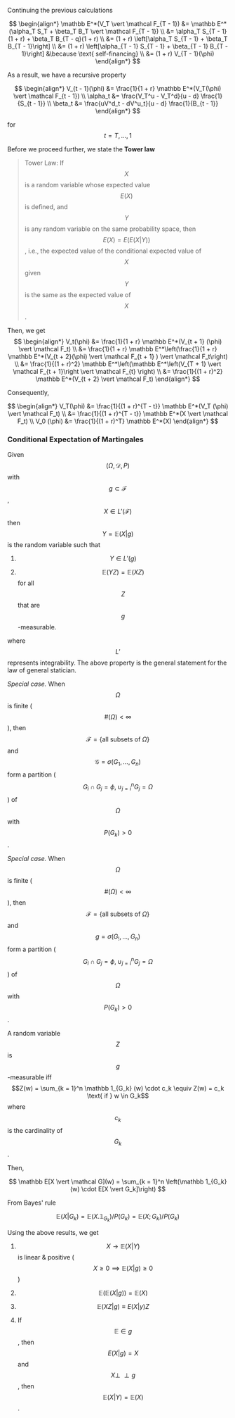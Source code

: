 Continuing the previous calculations

$$
\begin{align*}
\mathbb E^*(V_T \vert \mathcal F_{T - 1}) &= \mathbb E^*(\alpha_T S_T + \beta_T B_T \vert \mathcal F_{T - 1}) \\
&= \alpha_T S_{T - 1}(1 + r) + \beta_T B_{T - q}(1 + r) \\
&= (1 + r) \left[\alpha_T S_{T - 1} + \beta_T B_{T - 1}\right] \\
&= (1 + r) \left[\alpha_{T - 1} S_{T - 1} + \beta_{T - 1} B_{T - 1}\right] &\because \text{ self-financing} \\
&= (1 + r) V_{T - 1}(\phi)
\end{align*}
$$

As a result, we have a recursive property

$$
\begin{align*}
V_{t - 1}(\phi) &= \frac{1}{1 + r} \mathbb E^*(V_T(\phi) \vert \mathcal F_{t - 1}) \\
\alpha_t &= \frac{V_T^u - V_T^d}{u - d} \frac{1}{S_{t - 1}} \\
\beta_t &= \frac{uV^d_t - dV^u_t}{u - d} \frac{1}{B_{t - 1}} 
\end{align*}
$$

for $$t = T, \dots, 1$$

Before we proceed further, we state the **Tower law** 
> Tower Law: If  $$X$$ is a random variable whose expected value  $$E ⁡( X )$$ is defined, and  $$Y$$ is any random variable on the same probability space, then $$E(X) = E (E (X \vert Y ) )$$, i.e., the expected value of the conditional expected value of $$X$$ given $$Y$$ is the same as the expected value of  $$X$$.

Then, we get
$$
\begin{align*}
V_t(\phi) &= \frac{1}{1 + r} \mathbb E^*(V_{t + 1} (\phi) \vert \mathcal F_t) \\
&= \frac{1}{1 + r} \mathbb E^*\left(\frac{1}{1 + r} \mathbb E^*(V_{t + 2}(\phi) \vert \mathcal F_{t + 1} ) \vert \mathcal F_t\right) \\
&= \frac{1}{(1 + r)^2} \mathbb  E^*\left(\mathbb E^*\left(V_{T + 1} \vert \mathcal F_{t + 1}\right \vert \mathcal F_{t} \right) \\
&= \frac{1}{(1 + r)^2} \mathbb E^*(V_{t + 2} \vert \mathcal F_t)
\end{align*}
$$

Consequently,

$$
\begin{align*}
V_T(\phi) &= \frac{1}{(1 + r)^{T - t}} \mathbb E^*(V_T (\phi) \vert \mathcal F_t) \\
&= \frac{1}{(1 + r)^{T - t}} \mathbb E^*(X \vert \mathcal F_t) \\
V_0 (\phi) &= \frac{1}{(1 + r)^T} \mathbb E^*(X)
\end{align*}
$$

### Conditional Expectation of Martingales

Given $$(\Omega, \mathcal D, P)$$ with $$g \subset \mathcal F$$, $$X \in L'(\mathcal F)$$ then $$Y = \mathbb E(X \vert g)$$ is the random variable such that 

1. $$Y \in L'(g)$$

2. $$\mathbb E(YZ) = \mathbb E(XZ)$$ for all $$Z$$ that are $$g$$-measurable.

where $$L'$$ represents integrability. The above property is the general statement for the law of general statician.

*Special case.* When $$\Omega$$ is finite ($$\#(\Omega) < \infty$$), then $$\mathcal F = \{ \text{all subsets of } \Omega\}$$ and $$\mathcal G = \sigma(G_1, \dots, G_n)$$ form a partition ($$G_i \cap G_j = \phi, \cup_{j = i}^n G_j = \Omega$$) of $$\Omega$$ with $$P(G_k) > 0$$.  


*Special case.* When $$\Omega$$ is finite ($$\#(\Omega) < \infty$$), then $$\mathcal F = \{ \text{all subsets of } \Omega\}$$ and $$g = \sigma(G_!, \dots, G_n)$$ form a partition ($$G_i \cap G_j = \phi, \cup_{j = i}^n G_j = \Omega$$) of $$\Omega$$ with $$P(G_k) > 0$$.  

A random variable $$Z$$ is $$g$$-measurable iff $$Z(w) = \sum_{k = 1}^n \mathbb 1_{G_k} (w) \cdot c_k \equiv Z(w) = c_k \text{ if } w \in G_k$$ where $$c_k$$ is the cardinality of $$G_k$$. 

Then,

$$
\mathbb E[X \vert \mathcal G](w) = \sum_{k = 1}^n \left(\mathbb 1_{G_k}(w) \cdot E[X \vert G_k]\right)
$$

From Bayes' rule

$$
\mathbb E(X \vert G_k) = \mathbb E(X . \mathbb 1_{G_k}) /P(G_k) = \mathbb E(X; G_k)/P(G_k)
$$

Using the above results, we get

1. $$X \to \mathbb E(X \vert Y)$$ is linear & positive ($$ X \geq 0 \implies \mathbb E(X \vert g) \geq 0$$)

2. $$\mathbb E(\mathbb E (X \vert g)) = \mathbb E(X)$$

3. $$\mathbb E(XZ \vert g) \equiv E(X \vert y) Z$$

4. If $$\mathbb E \in g$$, then $$E(X \vert g) = X$$ and $$X \perp\!\!\!\perp g$$, then $$\mathbb E(X \vert Y) = \mathbb E(X)$$. 
